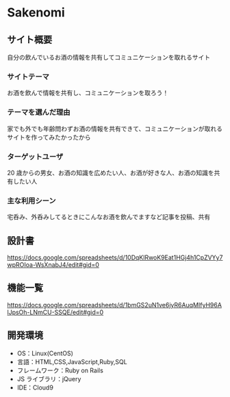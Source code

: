 # Sakenomi

## サイト概要

自分の飲んでいるお酒の情報を共有してコミュニケーションを取れるサイト

### サイトテーマ

お酒を飲んで情報を共有し、コミュニケーションを取ろう！

### テーマを選んだ理由

家でも外でも年齢問わずお酒の情報を共有できて、コミュニケーションが取れるサイトを作ってみたかったから

### ターゲットユーザ

20 歳からの男女、お酒の知識を広めたい人、お酒が好きな人、お酒の知識を共有したい人

### 主な利用シーン

宅呑み、外呑みしてるときにこんなお酒を飲んでますなど記事を投稿、共有

## 設計書

https://docs.google.com/spreadsheets/d/10DqKlRwoK9Eat1HGj4h1CpZVYy7wpROIoa-WsXnabJ4/edit#gid=0

## 機能一覧

https://docs.google.com/spreadsheets/d/1bmGS2uN1ve6jyR6AuqMIfyH96AlJpsOh-LNmCU-SSQE/edit#gid=0

## 開発環境

- OS：Linux(CentOS)
- 言語：HTML,CSS,JavaScript,Ruby,SQL
- フレームワーク：Ruby on Rails
- JS ライブラリ：jQuery
- IDE：Cloud9